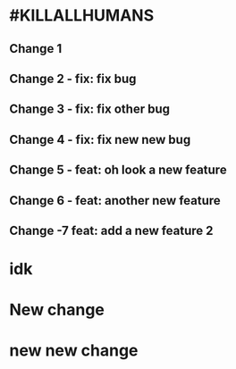 # #KILLALLHUMANS

## Change 1

## Change 2 - fix: fix bug

## Change 3 - fix: fix other bug

## Change 4 - fix: fix new new bug

## Change 5 - feat: oh look a new feature

## Change 6 - feat: another new feature

## Change -7 feat: add a new feature 2

# idk

# New change

# new new change
